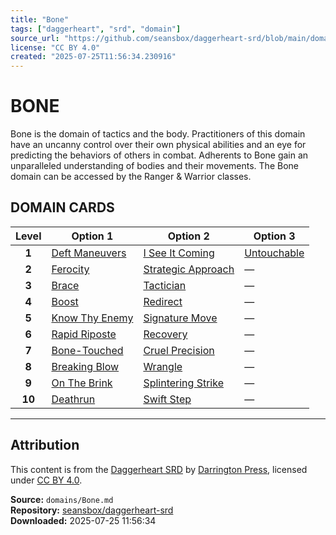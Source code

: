 ```yaml
---
title: "Bone"
tags: ["daggerheart", "srd", "domain"]
source_url: "https://github.com/seansbox/daggerheart-srd/blob/main/domains/Bone.md"
license: "CC BY 4.0"
created: "2025-07-25T11:56:34.230916"
---
```


# BONE

Bone is the domain of tactics and the body. Practitioners of this domain have an uncanny control over their own physical abilities and an eye for predicting the behaviors of others in combat. Adherents to Bone gain an unparalleled understanding of bodies and their movements. The Bone domain can be accessed by the Ranger & Warrior classes.

## DOMAIN CARDS

| **Level** | **Option 1**                                         | **Option 2**                                               | **Option 3**                               |
| :-------: | ---------------------------------------------------- | ---------------------------------------------------------- | ------------------------------------------ |
|   **1**   | [Deft Maneuvers](../abilities/Deft%20Maneuvers.md)   | [I See It Coming](../abilities/I%20See%20It%20Coming.md)   | [Untouchable](../abilities/Untouchable.md) |
|   **2**   | [Ferocity](../abilities/Ferocity.md)                 | [Strategic Approach](../abilities/Strategic%20Approach.md) | —                                          |
|   **3**   | [Brace](../abilities/Brace.md)                       | [Tactician](../abilities/Tactician.md)                     | —                                          |
|   **4**   | [Boost](../abilities/Boost.md)                       | [Redirect](../abilities/Redirect.md)                       | —                                          |
|   **5**   | [Know Thy Enemy](../abilities/Know%20Thy%20Enemy.md) | [Signature Move](../abilities/Signature%20Move.md)         | —                                          |
|   **6**   | [Rapid Riposte](../abilities/Rapid%20Riposte.md)     | [Recovery](../abilities/Recovery.md)                       | —                                          |
|   **7**   | [Bone-Touched](../abilities/Bone-Touched.md)         | [Cruel Precision](../abilities/Cruel%20Precision.md)       | —                                          |
|   **8**   | [Breaking Blow](../abilities/Breaking%20Blow.md)     | [Wrangle](../abilities/Wrangle.md)                         | —                                          |
|   **9**   | [On The Brink](../abilities/On%20the%20Brink.md)     | [Splintering Strike](../abilities/Splintering%20Strike.md) | —                                          |
|  **10**   | [Deathrun](../abilities/Deathrun.md)                 | [Swift Step](../abilities/Swift%20Step.md)                 | —                                          |

---

## Attribution

This content is from the [Daggerheart SRD](https://github.com/seansbox/daggerheart-srd/blob/main/domains/Bone.md) by [Darrington Press](https://darringtonpress.com/), licensed under [CC BY 4.0](https://creativecommons.org/licenses/by/4.0/).

**Source:** `domains/Bone.md`  
**Repository:** [seansbox/daggerheart-srd](https://github.com/seansbox/daggerheart-srd)  
**Downloaded:** 2025-07-25 11:56:34

